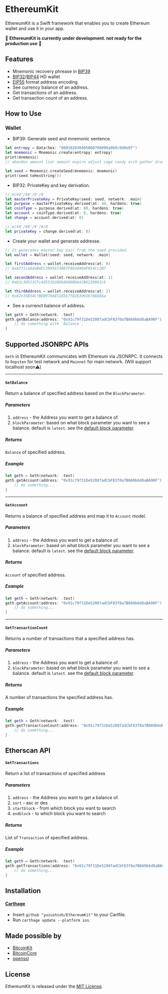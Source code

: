 # EthereumKit

EthereumKit is a Swift framework that enables you to create Ethereum wallet and use it in your app.

🚨 __EthereumKit is currently under development. not ready for the production use__ 🚨

## Features
- Mnemonic recovery phrease in [BIP39](https://github.com/bitcoin/bips/blob/master/bip-0039.mediawiki)
- [BIP32](https://github.com/bitcoin/bips/blob/master/bip-0032.mediawiki)/[BIP44](https://github.com/bitcoin/bips/blob/master/bip-0044.mediawiki) HD wallet
- [EIP55](https://github.com/ethereum/EIPs/blob/master/EIPS/eip-55.md) format address encoding
- See currency balance of an address.
- Get transactions of an address.
- Get transaction count of an address.

## How to Use

### Wallet

- BIP39: Generate seed and mnemonic sentence.

```swift
let entropy = Data(hex: "000102030405060708090a0b0c0d0e0f")
let mnemonic = Mnemonic.create(entropy: entropy)
print(mnemonic)
// abandon amount liar amount expire adjust cage candy arch gather drum buyer

let seed = Mnemonic.createSeed(mnemonic: mnemonic)
print(seed.toHexString())
```

- BIP32: PrivateKey and key derivation.

```swift
// m/44'/60'/0'/0
let masterPrivateKey = PrivateKey(seed: seed, network: .main)
let purpose = masterPrivateKey.derived(at: 44, hardens: true)
let coinType = purpose.derived(at: 60, hardens: true)
let account = coinType.derived(at: 0, hardens: true)
let change = account.derived(at: 0)

// m/44'/60'/0'/0/0
let privateKey = change.derived(at: 0)
```

- Create your wallet and generate addresse.

```swift
// It generates master key pair from the seed provided.
let wallet = Wallet(seed: seed, network: .main)

let firstAddress = wallet.receiveAddress(at: 0)
// 0x83f1caAdaBeEC2945b73087F803d404F054Cc2B7

let secondAddress = wallet.receiveAddress(at: 1)
// 0xb3c3D923CFc4d551b38Db8A86BbA42B623D063cE

let thirdAddress = wallet.receiveAddress(at: 2)
// 0x82e35B34CfBEB9704E51Eb17f8263d919786E66a

```

- See a currenct balance of address.

```swift
let geth = Geth(network: .test)
geth.getBalance(address: "0x91c79f31De5208fadCbF83f0a7B0A9b6d8aBA90F") { result in
    // do something with `Balance`.
}
```


## Supported JSONRPC APIs

`Geth` in EthereumKit communicates with Ethereum via JSONRPC. It connects to `Ropsten` for test network and `Mainnet` for main network. (Will support localhost soon⚠️)

***

#### `GetBalance`

Return a balance of specified address based on the `BlockParameter`.

##### Parameters

1. `address` - the Address you want to get a balance of.
2. `blockParameter`: based on what block parameter you want to see a balance. default is `latest`. see the [default block parameter](#the-default-block-parameter).

##### Returns

`Balance` of specified address.

##### Example
        
```swift
let geth = Geth(network: .test)
geth.getAccount(address: "0x91c79f31De5208fadCbF83f0a7B0A9b6d8aBA90F") { result in
    // do something...
}
```

***

#### `GetAccount`

Returns a balance of specified address and map it to `Account` model.

##### Parameters

1. `address` - the Address you want to get a balance of.
2. `blockParameter`: based on what block parameter you want to see a balance. default is `latest`. see the [default block parameter](#the-default-block-parameter).

##### Returns

`Account` of specified address.

##### Example
        
```swift
let geth = Geth(network: .test)
geth.getAccount(address: "0x91c79f31De5208fadCbF83f0a7B0A9b6d8aBA90F") { result in
    // do something...
}
```

***

#### `GetTransactionCount`

Returns a number of transactions that a specified address has.

##### Parameters

1. `address` - the Address you want to get a balance of.
2. `blockParameter`: based on what block parameter you want to see a balance. default is `latest`. see the [default block parameter](#the-default-block-parameter).

##### Returns

A number of transactions the specified address has.

##### Example
        
```swift
let geth = Geth(network: .test)
geth.getTransactionCount(address: "0x91c79f31De5208fadCbF83f0a7B0A9b6d8aBA90F") { result in
    // do something...
}
```

## Etherscan API

#### `GetTransactions`

Return a list of transactions of specified address

##### Parameters

1. `address` - the Address you want to get a balance of.
2. `sort` - asc or des
3. `startblock` - from which block you want to search
4. `endblock` - to which block you want to search

##### Returns

List of `Transaction` of specified address.

##### Example
        
```swift
let geth = Geth(network: .test)
geth.getTransactions(address: "0x91c79f31De5208fadCbF83f0a7B0A9b6d8aBA90F", sort: .asc, startBlock: 0, endBlock: 9999999) { result in
    // do something...
}
```

## Installation
#### [Carthage](https://github.com/Carthage/Carthage)

- Insert `github "yuzushioh/EthereumKit"` to your Cartfile.
- Run `carthage update --platform ios`.

## Made possible by
- [BitcoinKit](https://github.com/kishikawakatsumi/BitcoinKit)
- [BitcoinCore](https://github.com/oleganza/CoreBitcoin)
- [openssl](https://github.com/openssl/openssl)

## License
EthereumKit is released under the [MIT License](LICENSE.md).

